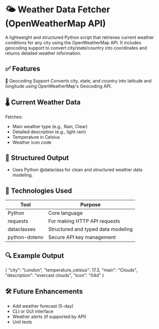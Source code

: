 # 🌤️ Weather Data Fetcher (OpenWeatherMap API)
A lightweight and structured Python script that retrieves current weather conditions for any city using the OpenWeatherMap API. It includes geocoding support to convert city/state/country into coordinates and returns detailed weather information.

## ✅ Features
📍 Geocoding Support
Converts city, state, and country into latitude and longitude using OpenWeatherMap's Geocoding API.

## 🌡️ Current Weather Data
Fetches:
- Main weather type (e.g., Rain, Clear)
- Detailed description (e.g., light rain)
- Temperature in Celsius
- Weather icon code

## 🧩 Structured Output
- Uses Python @dataclass for clean and structured weather data modeling.

## 🧰 Technologies Used
| Tool          | Purpose                            |
| ------------- | ---------------------------------- |
| Python        | Core language                      |
| requests      | For making HTTP API requests       |
| dataclasses   | Structured and typed data modeling |
| python-dotenv | Secure API key management          |

## 🔍 Example Output
{
  "city": "London",
  "temperature_celsius": 17.3,
  "main": "Clouds",
  "description": "overcast clouds",
  "icon": "04d"
}


## 🛠 Future Enhancements
- Add weather forecast (5-day)
- CLI or GUI interface
- Weather alerts (if supported by API)
- Unit tests
